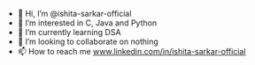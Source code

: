 - 👋 Hi, I’m @ishita-sarkar-official
- 👀 I’m interested in C, Java and Python
- 🌱 I’m currently learning DSA
- 💞️ I’m looking to collaborate on nothing
- 📫 How to reach me  www.linkedin.com/in/ishita-sarkar-official

<!---
ishita-sarkar-official/ishita-sarkar-official is a ✨ special ✨ repository because its `README.md` (this file) appears on your GitHub profile.
You can click the Preview link to take a look at your changes.
--->
